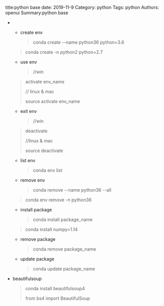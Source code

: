 title:python base
date: 2019-11-9
Category: python
Tags: python
Authors: openui
Summary:python base

* * create env

    > conda create --name python36 python=3.6
  >
    > conda create -n python2 python=2.7
  
  * use env

    > //win
  >
    > activate env_name
    >
    > // linux & mac
    >
    > source activate env_name
  
  * exit env

    > //win 
  >
    > deactivate
    >
    > //linux & mac
    >
    > source deactivate
  
  * list env

    > conda env list

  * remove env

    > conda remove --name python36 --all
  >
    > conda env remove -n python36
  
  * install package

    > conda install package_name
  >
    > conda install numpy=1.14
  
  * remove package

    > conda remove package_name

  * update package

    > conda update package_name

* beautifulsoup

  > conda install beautifulsoup4
  >
  > from bs4 import BeautifulSoup